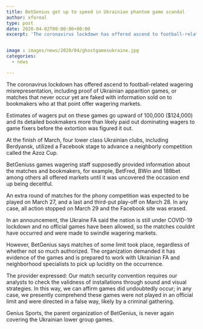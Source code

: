 ```yaml
---
title: BetGenius got up to speed in Ukrainian phantom game scandal
author: xforeal 
type: post
date: 2020-04-02T00:00:00+00:00
excerpt: 'The coronavirus lockdown has offered ascend to football-related wagering extortion, including proof of Ukrainian phantom games, or matches that never happen yet are faked with information sold on to bookmakers who at that point offer wagering markets '


image : images/news/2020/04/ghostgamesukraine.jpg
categories:
  - news

---
```

The coronavirus lockdown has offered ascend to football-related wagering misrepresentation, including proof of Ukrainian apparition games, or matches that never occur yet are faked with information sold on to bookmakers who at that point offer wagering markets. 

Estimates of wagers put on these games go upward of 100,000 ($124,000) and its detailed bookmakers more than likely paid out dominating wagers to game fixers before the extortion was figured it out. 

At the finish of March, four lower class Ukrainian clubs, including Berdyansk, utilized a Facebook stage to advance a neighborly competition called the Azoz Cup. 

BetGeniuss games wagering staff supposedly provided information about the matches and bookmakers, for example, BetFred, BWin and 188bet among others all offered markets until it was uncovered the occasion end up being deceitful. 

An extra round of matches for the phony competition was expected to be played on March 27, and a last and third-put play-off on March 28. In any case, all action stopped on March 29 and the Facebook site was erased. 

In an announcement, the Ukraine FA said the nation is still under COVID-19 lockdown and no official games have been allowed, so the matches couldnt have occurred and were made to swindle wagering markets. 

However, BetGenius says matches of some limit took place, regardless of whether not so much authorized. The organization demanded it has evidence of the games and is prepared to work with Ukrainian FA and neighborhood specialists to pick up lucidity on the occurrence. 

The provider expressed: Our match security convention requires our analysts to check the validness of installations through sound and visual strategies. In this way, we can affirm games did undoubtedly occur; in any case, we presently comprehend these games were not played in an official limit and were directed in a false way, likely by a criminal gathering. 

Genius Sports, the parent organization of BetGenius, is never again covering the Ukrainian lower group games.